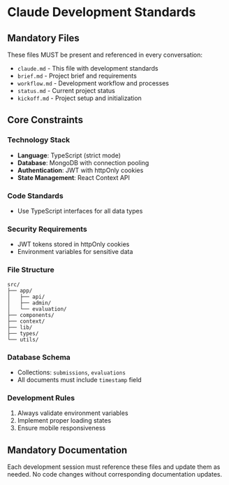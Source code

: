 # Claude Development Standards

## Mandatory Files
These files MUST be present and referenced in every conversation:
- `claude.md` - This file with development standards
- `brief.md` - Project brief and requirements
- `workflow.md` - Development workflow and processes
- `status.md` - Current project status
- `kickoff.md` - Project setup and initialization

## Core Constraints

### Technology Stack
- **Language**: TypeScript (strict mode)
- **Database**: MongoDB with connection pooling
- **Authentication**: JWT with httpOnly cookies
- **State Management**: React Context API

### Code Standards
- Use TypeScript interfaces for all data types

### Security Requirements
- JWT tokens stored in httpOnly cookies
- Environment variables for sensitive data

### File Structure
```
src/
├── app/
│   ├── api/
│   ├── admin/
│   └── evaluation/
├── components/
├── context/
├── lib/
├── types/
└── utils/
```

### Database Schema
- Collections: `submissions`, `evaluations`
- All documents must include `timestamp` field

### Development Rules
1. Always validate environment variables
2. Implement proper loading states
3. Ensure mobile responsiveness

## Mandatory Documentation
Each development session must reference these files and update them as needed. No code changes without corresponding documentation updates.